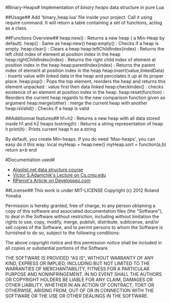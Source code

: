 #Binary-Heaps#
Implementation of *binary heaps* data structure in pure Lua

	
##Usage##
Add 'binary_heap.lua' file inside your project.
Call it using require command.
It will return a table containing a set of functions, acting as a class.
	
##Functions Overview##
		heap:new()  : Returns a new heap ( a Min-Heap by default).
		heap()      : Same as heap:new()
		heap:empty() : Checks if a heap is empty.
		heap:clear() : Clears a heap
		heap:leftChildIndex(index) : Returns the left child index of element at position index in the heap
		heap:rightChildIndex(index) : Returns the right child index of element at position index in the heap
		heap:parentIndex(index) : Returns the parent index of element at position index in the heap
		heap:insert(value,linkedData) : Inserts value with linked data in the heap and percolates it up at its proper place.
		heap:pop() : Pops the top element, reorders the heap and returns this element unpacked : value first then data linked
		heap:checkIndex() : checks existence of an element at position index in the heap.
		heap:reset(function) : Reorders the current heap regards to the new comparison function given as argument
		heap:merge(other) : merge the current heap with another
		heap:isValid() : Checks if a heap is valid

##Additionnal features##
		h1+h2 : Returns a new heap with all data stored inside h1 and h2 heaps
		tostring(h) : Returns a string representation of heap h
		print(h) : Prints current heap h as a string

By default, you create Min-heaps. If you do need 'Max-heaps', you can easy do it this way:
		local myHeap = heap:new()
		myHeap.sort = function(a,b) return a>b end
		
#Documentation used#
* [Algolist.net data structure course][]
* [Victor S.Adamchik's Lecture on Cs.cmu.edu][]
* [RPerrot's Article on Developpez.com][]

##License##
This work is under MIT-LICENSE
Copyright (c) 2012 Roland Yonaba

Permission is hereby granted, free of charge, to any person obtaining a
copy of this software and associated documentation files (the
"Software"), to deal in the Software without restriction, including
without limitation the rights to use, copy, modify, merge, publish,
distribute, sublicense, and/or sell copies of the Software, and to
permit persons to whom the Software is furnished to do so, subject to
the following conditions:

The above copyright notice and this permission notice shall be included
in all copies or substantial portions of the Software.

THE SOFTWARE IS PROVIDED "AS IS", WITHOUT WARRANTY OF ANY KIND, EXPRESS
OR IMPLIED, INCLUDING BUT NOT LIMITED TO THE WARRANTIES OF
MERCHANTABILITY, FITNESS FOR A PARTICULAR PURPOSE AND NONINFRINGEMENT.
IN NO EVENT SHALL THE AUTHORS OR COPYRIGHT HOLDERS BE LIABLE FOR ANY
CLAIM, DAMAGES OR OTHER LIABILITY, WHETHER IN AN ACTION OF CONTRACT,
TORT OR OTHERWISE, ARISING FROM, OUT OF OR IN CONNECTION WITH THE
SOFTWARE OR THE USE OR OTHER DEALINGS IN THE SOFTWARE.

[Algolist.net data structure course]: http://www.algolist.net/Data_structures/Binary_heap/Array-based_int_repr
[Victor S.Adamchik's Lecture on Cs.cmu.edu]: http://www.cs.cmu.edu/~adamchik/15-121/lectures/Binary%20Heaps/heaps.html
[RPerrot's Article on Developpez.com]: http://rperrot.developpez.com/articles/algo/structures/arbres/